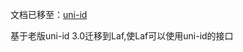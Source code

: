 文档已移至：[uni-id](https://uniapp.dcloud.net.cn/uniCloud/uni-id)

基于老版uni-id 3.0迁移到Laf,使Laf可以使用uni-id的接口